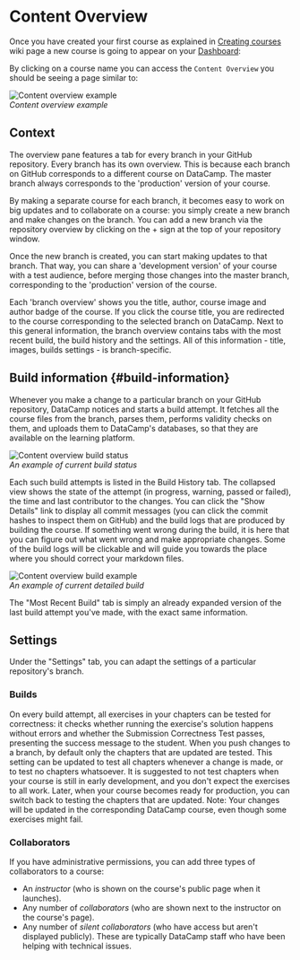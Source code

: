 # Content Overview

Once you have created your first course as explained in [Creating courses](/courses/README.md) wiki page a new course is going to appear on your [Dashboard](/authoring-tools/dashboard.md):


By clicking on a course name you can access the `Content Overview` you should be seeing a page similar to:

![Content overview example](/images/authoring-tools/content-overview.png)  
*Content overview example*

## Context

The overview pane features a tab for every branch in your GitHub repository. Every branch has its own overview. This is because each branch on GitHub corresponds to a different course on DataCamp. The master branch always corresponds to the 'production' version of your course. 

By making a separate course for each branch, it becomes easy to work on big updates and to collaborate on a course: you simply create a new branch and make changes on the branch. You can add a new branch via the repository overview by clicking on the + sign at the top of your repository window.

Once the new branch is created, you can start making updates to that branch. That way, you can share a 'development version' of your course with a test audience, before merging those changes into the master branch, corresponding to the 'production' version of the course.

Each 'branch overview' shows you the title, author, course image and author badge of the course. If you click the course title, you are redirected to the course corresponding to the selected branch on DataCamp. Next to this general information, the branch overview contains tabs with the most recent build, the build history and the settings. All of this information - title, images, builds settings - is branch-specific.

## Build information {#build-information}

Whenever you make a change to a particular branch on your GitHub repository, DataCamp notices and starts a build attempt. It fetches all the course files from the branch, parses them, performs validity checks on them, and uploads them to DataCamp's databases, so that they are available on the learning platform.

![Content overview build status](/images/authoring-tools/content-overview-build-status.png)  
*An example of current build status*

Each such build attempts is listed in the Build History tab. The collapsed view shows the state of the attempt (in progress, warning, passed or failed), the time and last contributor to the changes. You can click the "Show Details" link to display all commit messages (you can click the commit hashes to inspect them on GitHub) and the build logs that are produced by building the course. If something went wrong during the build, it is here that you can figure out what went wrong and make appropriate changes. Some of the build logs will be clickable and will guide you towards the place where you should correct your markdown files.

![Content overview build example](/images/authoring-tools/content-overview-build-example.png)  
*An example of current detailed build*

The "Most Recent Build" tab is simply an already expanded version of the last build attempt you've made, with the exact same information.

## Settings

Under the "Settings" tab, you can adapt the settings of a particular repository's branch.

### Builds

On every build attempt, all exercises in your chapters can be tested for correctness: it checks whether running the exercise's solution happens without errors and whether the Submission Correctness Test passes, presenting the success message to the student. When you push changes to a branch, by default only the chapters that are updated are tested. This setting can be updated to test all chapters whenever a change is made, or to test no chapters whatsoever. It is suggested to not test chapters when your course is still in early development, and you don't expect the exercises to all work. Later, when your course becomes ready for production, you can switch back to testing the chapters that are updated. Note: Your changes will be updated in the corresponding DataCamp course, even though some exercises might fail.

### Collaborators

If you have administrative permissions, you can add three types of collaborators to a course:

- An *instructor* (who is shown on the course's public page when it launches).
- Any number of *collaborators* (who are shown next to the instructor on the course's page).
- Any number of *silent collaborators* (who have access but aren't displayed publicly).
  These are typically DataCamp staff who have been helping with technical issues.
